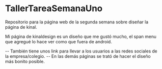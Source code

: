 # TallerTareaSemanaUno
Repositorio para la página web de la segunda semana sobre diseñar la página de kinal.

Mi página de kinaldesign es un diseño que me gustó mucho, el span menu que agregué lo hace ver como que fuera de  android.

-- También tiene unos link para llevar a los usuarios a las redes sociales de la empresa/colegio.
-- En las demás páginas se trató de hacer el diseño más bonito posible.
